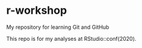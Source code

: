 # r-workshop
My repository for learning Git and GitHub

This repo is for my analyses at RStudio::conf(2020).